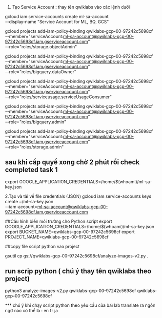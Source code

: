


1. Tạo Service Account : thay tên qwiklabs vào các lệnh dưới

gcloud iam service-accounts create ml-sa-account \
  --display-name "Service Account for ML, BQ, GCS"


gcloud projects add-iam-policy-binding qwiklabs-gcp-00-97242c5698cf \
  --member="serviceAccount:ml-sa-account@qwiklabs-gcp-00-97242c5698cf.iam.gserviceaccount.com" \
  --role="roles/storage.objectAdmin"

gcloud projects add-iam-policy-binding qwiklabs-gcp-00-97242c5698cf \
  --member="serviceAccount:ml-sa-account@qwiklabs-gcp-00-97242c5698cf.iam.gserviceaccount.com" \
  --role="roles/bigquery.dataOwner"

gcloud projects add-iam-policy-binding qwiklabs-gcp-00-97242c5698cf \
  --member="serviceAccount:ml-sa-account@qwiklabs-gcp-00-97242c5698cf.iam.gserviceaccount.com" \
  --role="roles/serviceusage.serviceUsageConsumer"

gcloud projects add-iam-policy-binding qwiklabs-gcp-00-97242c5698cf \
  --member="serviceAccount:ml-sa-account@qwiklabs-gcp-00-97242c5698cf.iam.gserviceaccount.com" \
  --role="roles/bigquery.admin"

gcloud projects add-iam-policy-binding qwiklabs-gcp-00-97242c5698cf \
  --member="serviceAccount:ml-sa-account@qwiklabs-gcp-00-97242c5698cf.iam.gserviceaccount.com" \
  --role="roles/storage.admin"

## sau khi cấp quyề xong chờ 2 phút rồi check completed task 1
 export GOOGLE_APPLICATION_CREDENTIALS=/home/$(whoami)/ml-sa-key.json

2.Tạo và tải về file credentials (JSON)
gcloud iam service-accounts keys create ~/ml-sa-key.json \
  --iam-account=ml-sa-account@qwiklabs-gcp-00-97242c5698cf.iam.gserviceaccount.com


##Cấu hình biến môi trường cho Python script
  export GOOGLE_APPLICATION_CREDENTIALS=/home/$(whoami)/ml-sa-key.json
  export BUCKET_NAME=qwiklabs-gcp-00-97242c5698cf
  export PROJECT_NAME=qwiklabs-gcp-00-97242c5698cf

##copy file script python vao project

  gsutil cp gs://qwiklabs-gcp-00-97242c5698cf/analyze-images-v2.py .

## run scrip python ( chú ý thay tên qwiklabs theo project)
  python3 analyze-images-v2.py qwiklabs-gcp-00-97242c5698cf qwiklabs-gcp-00-97242c5698cf

*** chú ý khi chạy script python theo yêu cầu của baì lab translate ra ngôn ngữ nào có thể là : en fr ja 